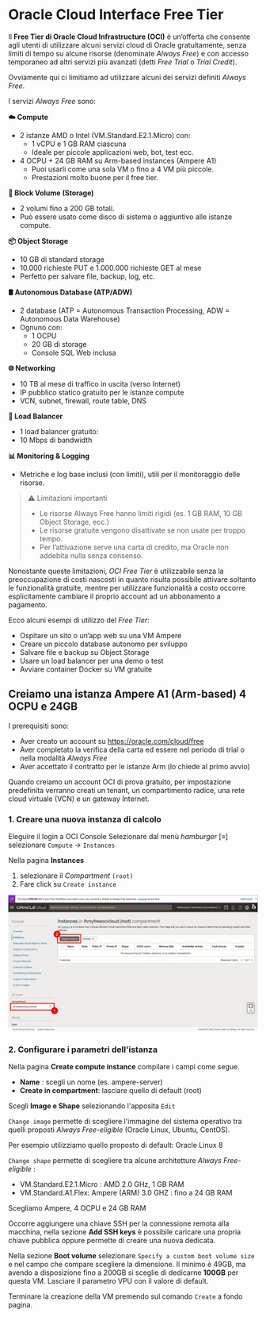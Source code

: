 # Oracle Cloud Interface Free Tier

Il **Free Tier di Oracle Cloud Infrastructure (OCI)** è un’offerta che consente agli utenti di utilizzare alcuni servizi cloud di Oracle gratuitamente, senza limiti di tempo su alcune risorse (denominate _Always Free_) e con accesso temporaneo ad altri servizi più avanzati (detti _Free Trial_ o _Trial Credit_).

Ovviamente qui ci limitiamo ad utilizzare alcuni dei servizi definiti _Always Free_.

I servizi _Always Free_ sono:

**☁️ Compute**
- 2 istanze AMD o Intel (VM.Standard.E2.1.Micro) con:
  - 1 vCPU e 1 GB RAM ciascuna
  - Ideale per piccole applicazioni web, bot, test ecc.
- 4 OCPU + 24 GB RAM su Arm-based instances (Ampere A1)
  - Puoi usarli come una sola VM o fino a 4 VM più piccole.
  - Prestazioni molto buone per il free tier.

**💾 Block Volume (Storage)**
- 2 volumi fino a 200 GB totali.
- Può essere usato come disco di sistema o aggiuntivo alle istanze compute.

**📦 Object Storage**
- 10 GB di standard storage
- 10.000 richieste PUT e 1.000.000 richieste GET al mese
- Perfetto per salvare file, backup, log, etc.

**🛢️ Autonomous Database (ATP/ADW)**
- 2 database (ATP = Autonomous Transaction Processing, ADW = Autonomous Data Warehouse)
- Ognuno con:
  - 1 OCPU
  - 20 GB di storage
  - Console SQL Web inclusa

**🌐 Networking**
- 10 TB al mese di traffico in uscita (verso Internet)
- IP pubblico statico gratuito per le istanze compute
- VCN, subnet, firewall, route table, DNS

**📡 Load Balancer**
- 1 load balancer gratuito:
- 10 Mbps di bandwidth

**📊 Monitoring & Logging**
- Metriche e log base inclusi (con limiti), utili per il monitoraggio delle risorse.

> ⚠️ Limitazioni importanti
>
> - Le risorse Always Free hanno limiti rigidi (es. 1 GB RAM, 10 GB Object Storage, ecc.)
> - Le risorse gratuite vengono disattivate se non usate per troppo tempo.
> - Per l’attivazione serve una carta di credito, ma Oracle non addebita nulla senza consenso.
> 

Nonostante queste limitazioni, _OCI Free Tier_ è utilizzabile senza la preoccupazione di costi nascosti in quanto risulta possibile attivare soltanto
le funzionalità gratuite, mentre per utilizzare funzionalità a costo occorre esplicitamente cambiare il proprio account ad un abbonamento a pagamento.

Ecco alcuni esempi di utilizzo del _Free Tier_:
- Ospitare un sito o un’app web su una VM Ampere
- Creare un piccolo database autonomo per sviluppo
- Salvare file e backup su Object Storage
- Usare un load balancer per una demo o test
- Avviare container Docker su VM gratuite

## Creiamo una istanza Ampere A1 (Arm-based) 4 OCPU e 24GB

I prerequisiti sono:
- Aver creato un account su https://oracle.com/cloud/free
- Aver completato la verifica della carta ed essere nel periodo di trial o nella modalità _Always Free_
- Aver accettato il contratto per le istanze Arm (lo chiede al primo avvio)

Quando creiamo un account OCI di prova gratuito, per impostazione predefinita verranno creati un tenant, un compartimento radice, una rete cloud virtuale (VCN) e un gateway Internet.

### 1. Creare una nuova instanza di calcolo

Eleguire il login a OCI Console
Selezionare dal menù _hamburger_ [≡] selezionare `Compute` → `Instances`

Nella pagina **Instances** 
1. selezionare il _Compartment_ `(root)`
2. Fare click su `Create instance`

![create-insttance-1](./images/create-oci-linux-instance-1.png)

### 2. Configurare i parametri dell'istanza
Nella pagina **Create compute instance** compilare i campi come segue.

- **Name** : scegli un nome (es. ampere-server) 
- **Create in compartment**: lasciare quello di default (root)

Scegli **Image e Shape** selezionando l'apposita `Edit` 

`Change image` permette di scegliere l'immagine del sistema operativo tra quelli proposti _Always Free-eligible_ (Oracle Linux, Ubuntu, CentOS).

Per esempio utilizziamo quello proposto di default: Oracle Linux 8

`Change shape` permette di scegliere tra alcune architetture _Always Free-eligible_ :
- VM.Standard.E2.1.Micro : AMD 2.0 GHz, 1 GB RAM
- VM.Standard.A1.Flex: Ampere (ARM) 3.0 GHZ : fino a 24 GB RAM

Scegliamo Ampere, 4 OCPU e 24 GB RAM

Occorre aggiungere una chiave SSH per la connessione remota alla macchina,
nella sezione **Add SSH keys** è possibile caricare una propria chiave pubblica oppure permette di creare una nuova dedicata.

Nella sezione **Boot volume** selezionare 
`Specify a custom boot volume size` e nel campo che compare scegliere
la dimensione. Il minimo è 49GB, ma avendo a disposizione fino a 200GB si sceglie di dedicarne **100GB** per questa VM.
Lasciare il parametro VPU con il valore di default.

Terminare la creazione della VM premendo sul comando `Create` a fondo pagina.
